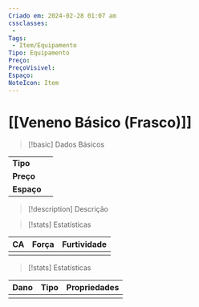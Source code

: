 ```yaml
---
Criado em: 2024-02-28 01:07 am
cssclasses:
 - 
Tags:
 - Item/Equipamento
Tipo: Equipamento
Preço: 
PreçoVisivel: 
Espaço: 
NoteIcon: Item
---
```

# [[Veneno Básico (Frasco)]]

> [!basic] Dados Básicos
> 
|            |     |
| ---------- |:---:|
| **Tipo**   |     |
| **Preço**  |     |
| **Espaço** |     |
>
 
> [!description] Descrição
> 
>

> [!stats] Estatísticas
>
| CA  | Força | Furtividade |
| --- | ----- | ----------- |
|     |       |             |

> [!stats] Estatísticas
>
| Dano  | Tipo | Propriedades |
| --- | ----- | ----------- |
|     |       |             |